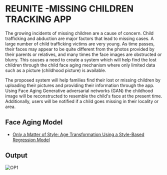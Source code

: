 
# REUNITE -MISSING CHILDREN TRACKING APP

The growing incidents of missing children are a cause of concern. Child trafficking and abduction are major factors that lead to missing cases. A large number of child trafficking victims are very young. As time passes, their faces may appear to be quite different from the photos provided by their parents or relatives, and many times the face images are obstructed or blurry. This causes a need to create a system which will help find the lost children through the child face aging mechanism where only limited data such as a picture (childhood picture) is available.

The proposed system will help families find their lost or missing children by uploading their pictures and providing their information through the app. Using Face Aging Generative adversarial networks (GAN) the childhood image will be reconstructed to resemble the child's face at the present time. Additionally, users will be notified if a child goes missing in their locality or area.

## Face Aging Model

 - [Only a Matter of Style: Age Transformation Using a Style-Based Regression Model](https://github.com/yuval-alaluf/SAM)

## Output
![OP1](https://github.com/SurayyaAkiwat/missing_children_finder_identifier/blob/ecbb5a2eaf711d53c0e84b1800c5f181b666bebb/assets/images/3%20(2).jpeg)
